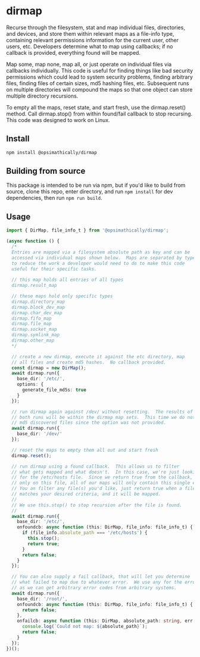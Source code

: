 # dirmap

Recurse through the filesystem, stat and map individual files, directories,
and devices, and store them within relevant maps as a file-info type, containing
relevant permissions information for the current user, other users, etc. Developers
determine what to map using callbacks; if no callback is provided, everything
found will be mapped.

Map some, map none, map all, or just operate on individual files via callbacks
individually. This code is useful for finding things like bad security permissions
which could lead to system security problems, finding arbitrary files, finding files
of certain sizes, md5 hashing files, etc. Subsequent runs on multiple directories
will compound the maps so that one object can store multiple directory recursions.

To empty all the maps, reset state, and start fresh, use the dirmap.reset() method.
Call dirmap.stop() from within found/fail callback to stop recursing.
This code was designed to work on Linux.

## Install

```bash
npm install @opsimathically/dirmap
```

## Building from source

This package is intended to be run via npm, but if you'd like to build from source,
clone this repo, enter directory, and run `npm install` for dev dependencies, then run
`npm run build`.

## Usage

```typescript
import { DirMap, file_info_t } from '@opsimathically/dirmap';

(async function () {
  /*
  Entries are mapped via a filesystem absolute path as key and can be 
  accessed via individual maps shown below.  Maps are separated by type
  to reduce the work a developer would need to do to make this code 
  useful for their specific tasks.
  
  // this map holds all entries of all types
  dirmap.result_map

  // these maps hold only specific types
  dirmap.directory_map
  dirmap.block_dev_map
  dirmap.char_dev_map
  dirmap.fifo_map
  dirmap.file_map
  dirmap.socket_map
  dirmap.symlink_map
  dirmap.other_map
  */

  // create a new dirmap, execute it against the etc directory, map
  // all files and create md5 hashes.  No callback provided.
  const dirmap = new DirMap();
  await dirmap.run({
    base_dir: '/etc/',
    options: {
      generate_file_md5s: true
    }
  });

  // run dirmap again against /dev/ without resetting.  The results of
  // both runs will be within the dirmap map sets.  This time we do not
  // md5 discovered files since the option was not provided.
  await dirmap.run({
    base_dir: '/dev/'
  });

  // reset the maps to empty them all out and start fresh
  dirmap.reset();

  // run dirmap using a found callback.  This allows us to filter
  // what gets mapped and what doesn't.  In this case, we're just looking
  // for the /etc/hosts file.  Since we return true from the callback,
  // only on this file, all of our maps will only contain this single entry.
  // You an filter any file(s) you'd like, just return true when a file
  // matches your desired criteria, and it will be mapped.
  //
  // We use this.stop() to stop recursion after the file is found.
  //
  await dirmap.run({
    base_dir: '/etc/',
    onfoundcb: async function (this: DirMap, file_info: file_info_t) {
      if (file_info.absolute_path === '/etc/hosts') {
        this.stop();
        return true;
      }
      return false;
    }
  });

  // You can also supply a fail callback, that will let you determine
  // what failed to map due to whatever error.  We use any for the error
  // as we can get arbitrary error codes from arbitrary systems.
  await dirmap.run({
    base_dir: '/root/',
    onfoundcb: async function (this: DirMap, file_info: file_info_t) {
      return false;
    },
    onfailcb: async function (this: DirMap, absolute_path: string, err: any) {
      console.log(`Could not map: ${absolute_path}`);
      return false;
    }
  });
})();
```

